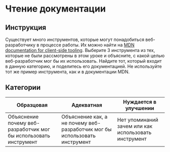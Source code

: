 # Чтение документации

## Инструкция

Существует много инструментов, которые могут понадобиться веб-разработчику в процессе работы. Их можно найти на [MDN documentation for client-side tooling](https://developer.mozilla.org/docs/Learn/Tools_and_testing/Understanding_client-side_tools/Overview). Выберите 3 инструмента из тех, которые не были рассмотрены в этом уроке и объясните, с какой целью веб-разработчик мог бы их использовать. Найдите тот, который входит в данную категорию, и поделитесь его документацией. Не используйте тот же пример инструмента, как и в документации MDN.

## Категории

| Образцовая                                                       | Адекватная                                                                 | Нуждается в улучшении                                |
| ---------------------------------------------------------------- | -------------------------------------------------------------------------- | ---------------------------------------------------- |
| Объяснение почему веб-разработчик мог бы использовать инструмент | Объяснение как, а не почему веб-разработчик мог бы использовать инструмент | Нет упоминаний зачем или как использовать инструмент |

